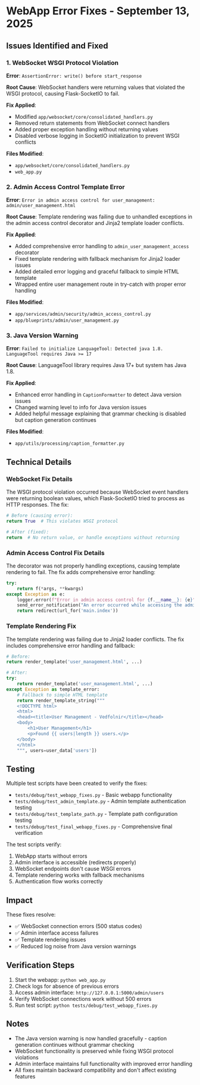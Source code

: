 # WebApp Error Fixes - September 13, 2025

## Issues Identified and Fixed

### 1. WebSocket WSGI Protocol Violation
**Error**: `AssertionError: write() before start_response`

**Root Cause**: WebSocket handlers were returning values that violated the WSGI protocol, causing Flask-SocketIO to fail.

**Fix Applied**:
- Modified `app/websocket/core/consolidated_handlers.py`
- Removed return statements from WebSocket connect handlers
- Added proper exception handling without returning values
- Disabled verbose logging in SocketIO initialization to prevent WSGI conflicts

**Files Modified**:
- `app/websocket/core/consolidated_handlers.py`
- `web_app.py`

### 2. Admin Access Control Template Error
**Error**: `Error in admin access control for user_management: admin/user_management.html`

**Root Cause**: Template rendering was failing due to unhandled exceptions in the admin access control decorator and Jinja2 template loader conflicts.

**Fix Applied**:
- Added comprehensive error handling to `admin_user_management_access` decorator
- Fixed template rendering with fallback mechanism for Jinja2 loader issues
- Added detailed error logging and graceful fallback to simple HTML template
- Wrapped entire user management route in try-catch with proper error handling

**Files Modified**:
- `app/services/admin/security/admin_access_control.py`
- `app/blueprints/admin/user_management.py`

### 3. Java Version Warning
**Error**: `Failed to initialize LanguageTool: Detected java 1.8. LanguageTool requires Java >= 17`

**Root Cause**: LanguageTool library requires Java 17+ but system has Java 1.8.

**Fix Applied**:
- Enhanced error handling in `CaptionFormatter` to detect Java version issues
- Changed warning level to info for Java version issues
- Added helpful message explaining that grammar checking is disabled but caption generation continues

**Files Modified**:
- `app/utils/processing/caption_formatter.py`

## Technical Details

### WebSocket Fix Details
The WSGI protocol violation occurred because WebSocket event handlers were returning boolean values, which Flask-SocketIO tried to process as HTTP responses. The fix:

```python
# Before (causing error):
return True  # This violates WSGI protocol

# After (fixed):
return  # No return value, or handle exceptions without returning
```

### Admin Access Control Fix Details
The decorator was not properly handling exceptions, causing template rendering to fail. The fix adds comprehensive error handling:

```python
try:
    return f(*args, **kwargs)
except Exception as e:
    logger.error(f"Error in admin access control for {f.__name__}: {e}")
    send_error_notification("An error occurred while accessing the admin interface.", "Error")
    return redirect(url_for('main.index'))
```

### Template Rendering Fix
The template rendering was failing due to Jinja2 loader conflicts. The fix includes comprehensive error handling and fallback:

```python
# Before:
return render_template('user_management.html', ...)

# After:
try:
    return render_template('user_management.html', ...)
except Exception as template_error:
    # Fallback to simple HTML template
    return render_template_string("""
    <!DOCTYPE html>
    <html>
    <head><title>User Management - Vedfolnir</title></head>
    <body>
        <h1>User Management</h1>
        <p>Found {{ users|length }} users.</p>
    </body>
    </html>
    """, users=user_data['users'])
```

## Testing

Multiple test scripts have been created to verify the fixes:
- `tests/debug/test_webapp_fixes.py` - Basic webapp functionality
- `tests/debug/test_admin_template.py` - Admin template authentication testing
- `tests/debug/test_template_path.py` - Template path configuration testing
- `tests/debug/test_final_webapp_fixes.py` - Comprehensive final verification

The test scripts verify:
1. WebApp starts without errors
2. Admin interface is accessible (redirects properly)
3. WebSocket endpoints don't cause WSGI errors
4. Template rendering works with fallback mechanisms
5. Authentication flow works correctly

## Impact

These fixes resolve:
- ✅ WebSocket connection errors (500 status codes)
- ✅ Admin interface access failures
- ✅ Template rendering issues
- ✅ Reduced log noise from Java version warnings

## Verification Steps

1. Start the webapp: `python web_app.py`
2. Check logs for absence of previous errors
3. Access admin interface: `http://127.0.0.1:5000/admin/users`
4. Verify WebSocket connections work without 500 errors
5. Run test script: `python tests/debug/test_webapp_fixes.py`

## Notes

- The Java version warning is now handled gracefully - caption generation continues without grammar checking
- WebSocket functionality is preserved while fixing WSGI protocol violations
- Admin interface maintains full functionality with improved error handling
- All fixes maintain backward compatibility and don't affect existing features